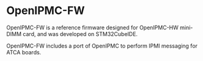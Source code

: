 # OpenIPMC-FW

OpenIPMC-FW is a reference firmware designed for OpenIPMC-HW mini-DIMM card, and was developed on STM32CubeIDE.

OpenIPMC-FW includes a port of OpenIPMC to perform IPMI messaging for ATCA boards.
